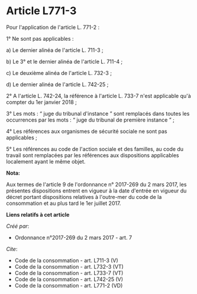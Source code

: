 # Article L771-3

Pour l'application de l'article L. 771-2 : 

1° Ne sont pas applicables : 

a) Le dernier alinéa de l'article L. 711-3 ; 

b) Le 3° et le dernier alinéa de l'article L. 711-4 ; 

c) Le deuxième alinéa de l'article L. 732-3 ; 

d) Le dernier alinéa de l'article L. 742-25 ; 

2° A l'article L. 742-24, la référence à l'article L. 733-7 n'est applicable qu'à compter du 1er janvier 2018 ; 

3° Les mots : “ juge du tribunal d'instance ” sont remplacés dans toutes les occurrences par les mots : “ juge du tribunal de
première instance ” ; 

4° Les références aux organismes de sécurité sociale ne sont pas applicables ; 

5° Les références au code de l'action sociale et des familles, au code du travail sont remplacées par les références aux
dispositions applicables localement ayant le même objet.

**Nota:**

Aux termes de l'article 9 de l'ordonnance n° 2017-269 du 2 mars 2017,  les présentes dispositions entrent en vigueur à la
date d'entrée en  vigueur du décret portant dispositions relatives à l'outre-mer du code  de la consommation et au plus tard
le 1er juillet 2017.

**Liens relatifs à cet article**

_Créé par_:

  - Ordonnance n°2017-269 du 2 mars 2017 - art. 7

_Cite_:

  - Code de la consommation - art. L711-3 (V)
  - Code de la consommation - art. L732-3 (VT)
  - Code de la consommation - art. L733-7 (VT)
  - Code de la consommation - art. L742-25 (V)
  - Code de la consommation - art. L771-2 (VD)
